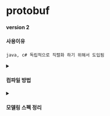 # protobuf

#### version 2

#### 사용이유

```
java, c# 독립적으로 직렬화 하기 위해서 도입됨
```
<details>
<summary><h4>컴파일 방법</h4></summary>

#### java 컴파일
```
mkdir .\protobuf\out\java
protoc -I=protobuf --java_out=./protobuf/out/java ./protobuf/request/chat/*.proto
protoc -I=protobuf --java_out=./protobuf/out/java ./protobuf/request/*.proto
protoc -I=protobuf --java_out=./protobuf/out/java ./protobuf/response/*.proto
protoc -I=protobuf --java_out=./protobuf/out/java ./protobuf/response/chat/*.proto
protoc -I=protobuf --java_out=./protobuf/out/java ./protobuf/*.proto
```

#### c# 컴파일
```
mkdir .\protobuf\out\c
protoc -I=protobuf --csharp_out=./protobuf/out/c ./protobuf/request/chat/*.proto
protoc -I=protobuf --csharp_out=./protobuf/out/c ./protobuf/request/*.proto
protoc -I=protobuf --csharp_out=./protobuf/out/c ./protobuf/response/*.proto
protoc -I=protobuf --csharp_out=./protobuf/out/c ./protobuf/response/chat/*.proto
protoc -I=protobuf --csharp_out=./protobuf/out/c ./protobuf/*.proto
```

#### 컴파일 결과물
- <img width="197" alt="image" src="https://github.com/ehaakdl/gora-common/assets/6407466/df025318-00c5-4a38-b572-148ac8e43ac6">
</details>

<details>
<summary>
    <h4>모델링 스펙 정리</h4>
</summary>

## ChatHistoryRequest(채팅 내역 조회 요청)

- `chatType`: 채팅 유형(1:1, 그룹, 전체)
- `groupType`: 어떤 그룹 유형 인지 나타낸다(미사용 - 나중에 구현 예정)
- `groupCode`: 어떤 그룹 인지 나타낸다(미사용 - 나중에 구현 예정)
- `userCode`: 어떤 유저에 데이터를 가져올지 지정한다(1:1 채팅에서 사용, 미사용 - 나중에 구현 예정)
- `startAt`: 조회 시작 범위
- `endAt`: 조회 끝 범위
- `page`: 조회할 페이지 번호
- `pageSize`: 조회할 페이지 사이즈
- `accessToken`: 계정 인증토큰

## ChatSendRequest(채팅 전송 요청)

- `chatType`: 채팅 유형(1:1, 그룹, 전체)
- `groupType`: 어떤 그룹 유형으로 보내는지 나타낸다(미사용 - 나중에 구현 예정)
- `groupCode`: 어떤 그룹으로 보내는지 나타낸다(미사용 - 나중에 구현 예정)
- `userCode`: 어떤 유저에게 보낼지 지정한다(1:1 채팅에서 사용, 미사용 - 나중에 구현 예정)
- `message`: 전송할 메시지 담는곳
- `accessToken`: 계정 인증토큰

## ChatHistoryResponse(채팅 내역 조회 응답)

### MessageData(메시지 정보)

- `chatType`: 채팅 유형(1:1, 그룹, 전체)
- `groupType`: 어떤 그룹 유형 인지 나타낸다(미사용 - 나중에 구현 예정)
- `groupCode`: 어떤 그룹 인지 나타낸다(미사용 - 나중에 구현 예정)
- `senderEmail`: 보낸 유저 이메일
- `senderUserCode`: 보낸 유저 코드
- `receiveEmail`: 수신 유저 이메일
- `receiveUserCode`: 수신 유저 코드
- `sentAt`: 보낸시각
- `message`: 메시지 담는곳

### ChatHistoryResponse(채팅 내역 조회 응답)

- `page`: 페이지 번호
- `pageSize`: 한 페이지당 크기
- `data`: 메시지 정보가 담기는곳
- `totalPage`: 전체 페이지 개수
- `accessToken`: 계정 인증 토큰(재발급될때 이 필드가 채워짐)

## GenericResponse(일반적으로 사용되는 응답)

- `status`: 요청에 대한 결과 코드
- `accessToken`: 계정 인증 토큰(재발급될때 이 필드가 채워짐)

## NetworkPacket(네트워크 패킷)

- `data`: 데이터가 담김
- `type`: 패킷에 담긴 데이터 유형
- `dataSize`: 패딩을 제외한 실제 데이터 사이즈
- `udpChannelId`: udp 로 전송된 사용자가 누구인지 식별하기 위한 필드
- `identify`: 패킷에 식별자
- `totalSize`: 분할 패킷인 경우 합쳤을때 사이즈
- `sequence`: 분할 패킷인 경우 순서를 식별하기 위한 필드
</details>
